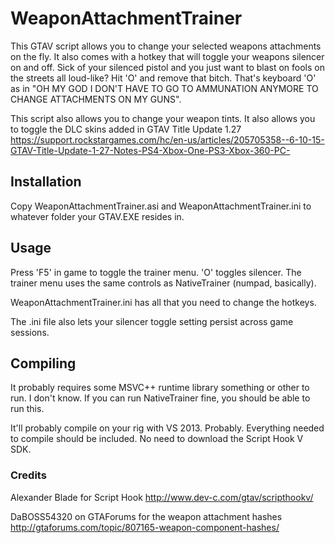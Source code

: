# WeaponAttachmentTrainer
This GTAV script allows you to change your selected weapons attachments on the fly. 
It also comes with a hotkey that will toggle your weapons silencer on and off. Sick of your silenced pistol and you just want to blast on fools on the streets all loud-like? Hit 'O' and remove that bitch. That's keyboard 'O' as in "OH MY GOD I DON'T HAVE TO GO TO AMMUNATION ANYMORE TO CHANGE ATTACHMENTS ON MY GUNS".

This script also allows you to change your weapon tints. It also allows you to toggle the DLC skins added in GTAV Title Update 1.27 https://support.rockstargames.com/hc/en-us/articles/205705358--6-10-15-GTAV-Title-Update-1-27-Notes-PS4-Xbox-One-PS3-Xbox-360-PC-

## Installation
Copy WeaponAttachmentTrainer.asi and WeaponAttachmentTrainer.ini to whatever folder your GTAV.EXE resides in.

## Usage
Press 'F5' in game to toggle the trainer menu. 'O' toggles silencer. The trainer menu uses the same controls as NativeTrainer (numpad, basically).

WeaponAttachmentTrainer.ini has all that you need to change the hotkeys.

The .ini file also lets your silencer toggle setting persist across game sessions.

## Compiling
It probably requires some MSVC++ runtime library something or other to run. I don't know. If you can run NativeTrainer fine, you should be able to run this.

It'll probably compile on your rig with VS 2013. Probably. Everything needed to compile should be included. No need to download the Script Hook V SDK.

### Credits
Alexander Blade for Script Hook http://www.dev-c.com/gtav/scripthookv/

DaBOSS54320 on GTAForums for the weapon attachment hashes http://gtaforums.com/topic/807165-weapon-component-hashes/
